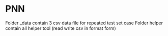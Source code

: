 # PNN
Folder _data contain 3 csv data file for repeated test set case
Folder helper contain all helper tool (read write csv in format form)
